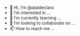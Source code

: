- 👋 Hi, I’m @ataideclara
- 👀 I’m interested in ...
- 🌱 I’m currently learning ...
- 💞️ I’m looking to collaborate on ...
- 📫 How to reach me ...

<!---
ataideclara/ataideclara is a ✨ special ✨ repository because its `README.md` (this file) appears on your GitHub profile.
You can click the Preview link to take a look at your changes.
--->
